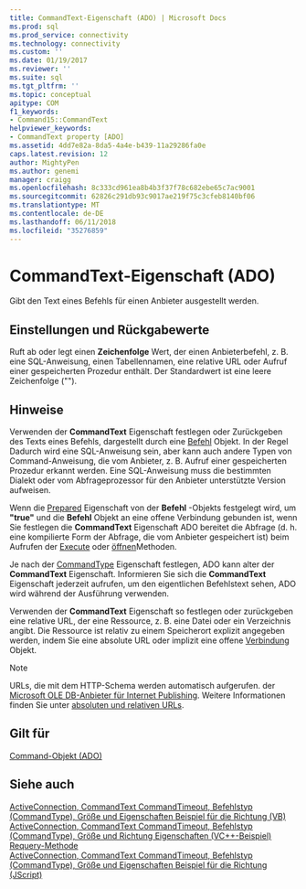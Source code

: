 ```yaml
---
title: CommandText-Eigenschaft (ADO) | Microsoft Docs
ms.prod: sql
ms.prod_service: connectivity
ms.technology: connectivity
ms.custom: ''
ms.date: 01/19/2017
ms.reviewer: ''
ms.suite: sql
ms.tgt_pltfrm: ''
ms.topic: conceptual
apitype: COM
f1_keywords:
- Command15::CommandText
helpviewer_keywords:
- CommandText property [ADO]
ms.assetid: 4dd7e82a-8da5-4a4e-b439-11a29286fa0e
caps.latest.revision: 12
author: MightyPen
ms.author: genemi
manager: craigg
ms.openlocfilehash: 8c333cd961ea8b4b3f37f78c682ebe65c7ac9001
ms.sourcegitcommit: 62826c291db93c9017ae219f75c3cfeb8140bf06
ms.translationtype: MT
ms.contentlocale: de-DE
ms.lasthandoff: 06/11/2018
ms.locfileid: "35276859"
---
```

# <a name="commandtext-property-ado"></a>CommandText-Eigenschaft (ADO)
Gibt den Text eines Befehls für einen Anbieter ausgestellt werden.  
  
## <a name="settings-and-return-values"></a>Einstellungen und Rückgabewerte  
 Ruft ab oder legt einen **Zeichenfolge** Wert, der einen Anbieterbefehl, z. B. eine SQL-Anweisung, einen Tabellennamen, eine relative URL oder Aufruf einer gespeicherten Prozedur enthält. Der Standardwert ist eine leere Zeichenfolge ("").  
  
## <a name="remarks"></a>Hinweise  
 Verwenden der **CommandText** Eigenschaft festlegen oder Zurückgeben des Texts eines Befehls, dargestellt durch eine [Befehl](../../../ado/reference/ado-api/command-object-ado.md) Objekt. In der Regel Dadurch wird eine SQL-Anweisung sein, aber kann auch andere Typen von Command-Anweisung, die vom Anbieter, z. B. Aufruf einer gespeicherten Prozedur erkannt werden. Eine SQL-Anweisung muss die bestimmten Dialekt oder vom Abfrageprozessor für den Anbieter unterstützte Version aufweisen.  
  
 Wenn die [Prepared](../../../ado/reference/ado-api/prepared-property-ado.md) Eigenschaft von der **Befehl** -Objekts festgelegt wird, um **"true"** und die **Befehl** Objekt an eine offene Verbindung gebunden ist, wenn Sie festlegen die **CommandText** Eigenschaft ADO bereitet die Abfrage (d. h. eine kompilierte Form der Abfrage, die vom Anbieter gespeichert ist) beim Aufrufen der [Execute](../../../ado/reference/ado-api/execute-method-ado-command.md) oder [öffnen](../../../ado/reference/ado-api/open-method-ado-connection.md)Methoden.  
  
 Je nach der [CommandType](../../../ado/reference/ado-api/commandtype-property-ado.md) Eigenschaft festlegen, ADO kann alter der **CommandText** Eigenschaft. Informieren Sie sich die **CommandText** Eigenschaft jederzeit aufrufen, um den eigentlichen Befehlstext sehen, ADO wird während der Ausführung verwenden.  
  
 Verwenden der **CommandText** Eigenschaft so festlegen oder zurückgeben eine relative URL, der eine Ressource, z. B. eine Datei oder ein Verzeichnis angibt. Die Ressource ist relativ zu einem Speicherort explizit angegeben werden, indem Sie eine absolute URL oder implizit eine offene [Verbindung](../../../ado/reference/ado-api/connection-object-ado.md) Objekt.  
  
> [!NOTE]
>  URLs, die mit dem HTTP-Schema werden automatisch aufgerufen. der [Microsoft OLE DB-Anbieter für Internet Publishing](../../../ado/guide/appendixes/microsoft-ole-db-provider-for-internet-publishing.md). Weitere Informationen finden Sie unter [absoluten und relativen URLs](../../../ado/guide/data/absolute-and-relative-urls.md).  
  
## <a name="applies-to"></a>Gilt für  
 [Command-Objekt (ADO)](../../../ado/reference/ado-api/command-object-ado.md)  
  
## <a name="see-also"></a>Siehe auch  
 [ActiveConnection, CommandText CommandTimeout, Befehlstyp (CommandType), Größe und Eigenschaften Beispiel für die Richtung (VB)](../../../ado/reference/ado-api/activeconnection-commandtext-commandtimeout-commandtype-size-example-vb.md)   
 [ActiveConnection, CommandText CommandTimeout, Befehlstyp (CommandType), Größe und Richtung Eigenschaften (VC++-Beispiel)](../../../ado/reference/ado-api/activeconnection-commandtext-commandtimeout-commandtype-size-example-vc.md)   
 [Requery-Methode](../../../ado/reference/ado-api/requery-method.md)   
 [ActiveConnection, CommandText CommandTimeout, Befehlstyp (CommandType), Größe und Eigenschaften Beispiel für die Richtung (JScript)](../../../ado/reference/ado-api/activeconnection-commandtext-timeout-type-size-example-jscript.md)
